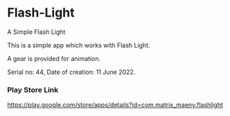 # Flash-Light
A Simple Flash Light


This is a simple app which works with Flash Light.

A gear is provided for animation.

Serial no: 44, Date of creation: 11 June 2022.

### Play Store Link

https://play.google.com/store/apps/details?id=com.matrix_maeny.flashlight
               
